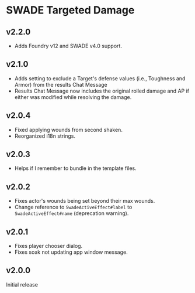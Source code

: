 # SWADE Targeted Damage

## v2.2.0

- Adds Foundry v12 and SWADE v4.0 support.

## v2.1.0

- Adds setting to exclude a Target's defense values (i.e., Toughness and Armor) from the results Chat Message
- Results Chat Message now includes the original rolled damage and AP if either was modified while resolving the damage.

## v2.0.4

- Fixed applying wounds from second shaken.
- Reorganized i18n strings.

## v2.0.3

- Helps if I remember to bundle in the template files.

## v2.0.2

- Fixes actor's wounds being set beyond their max wounds.
- Change reference to `SwadeActiveEffect#label` to `SwadeActiveEffect#name` (deprecation warning).

## v2.0.1

- Fixes player chooser dialog.
- Fixes soak not updating app window message.

## v2.0.0

Initial release
